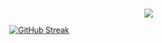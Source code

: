 <p align="center">   
<a href="https://instagram.com/luanpereira_66" target="_blank"><img src="https://img.shields.io/badge/-Instagram-%23E4405F?style=for-the-badge&logo=instagram&logoColor=white" target="_blank"></a>
</p> 

[![GitHub Streak](http://github-readme-streak-stats.herokuapp.com?user=Luan-Pereira-2022&theme=blue-green&hide_border=falso&locale=pt-br)](https://git.io/streak-stats)
